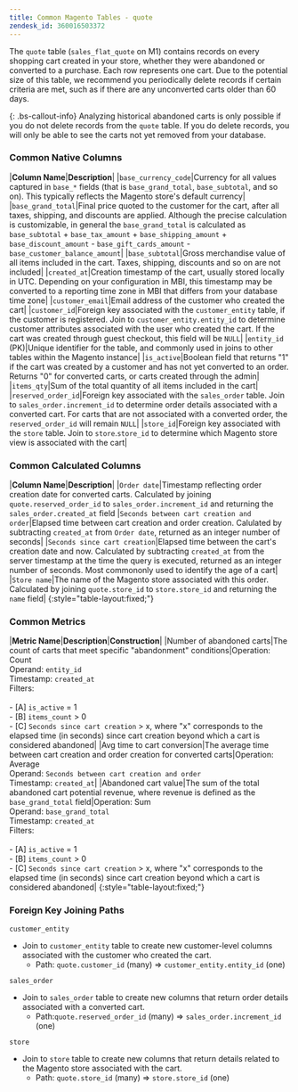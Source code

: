 ```yaml
---
title: Common Magento Tables - quote
zendesk_id: 360016503372
---
```


The `quote` table (`sales_flat_quote` on M1) contains records on every shopping cart created in your store, whether they were abandoned or converted to a purchase. Each row represents one cart. Due to the potential size of this table, we recommend you periodically delete records if certain criteria are met, such as if there are any unconverted carts older than 60 days.

{: .bs-callout-info}
Analyzing historical abandoned carts is only possible if you do not delete records from the `quote` table. If you do delete records, you will only be able to see the carts not yet removed from your database.

### Common Native Columns

|**Column Name**|**Description**|
|`base_currency_code`|Currency for all values captured in `base_*` fields (that is `base_grand_total`, `base_subtotal`, and so on). This typically reflects the Magento store's default currency|
|`base_grand_total`|Final price quoted to the customer for the cart, after all taxes, shipping, and discounts are applied. Although the precise calculation is customizable, in general the `base_grand_total` is calculated as `base_subtotal` + `base_tax_amount` + `base_shipping_amount` + `base_discount_amount` - `base_gift_cards_amount` - `base_customer_balance_amount`|
|`base_subtotal`|Gross merchandise value of all items included in the cart. Taxes, shipping, discounts and so on are not included|
|`created_at`|Creation timestamp of the cart, usually stored locally in UTC. Depending on your configuration in MBI, this timestamp may be converted to a reporting time zone in MBI that differs from your database time zone|
|`customer_email`|Email address of the customer who created the cart|
|`customer_id`|Foreign key associated with the `customer_entity` table, if the customer is registered. Join to `customer_entity.entity_id` to determine customer attributes associated with the user who created the cart. If the cart was created through guest checkout, this field will be `NULL`|
|`entity_id` (PK)|Unique identifier for the table, and commonly used in joins to other tables within the Magento instance|
|`is_active`|Boolean field that returns "1" if the cart was created by a customer and has not yet converted to an order. Returns "0" for converted carts, or carts created through the admin|
|`items_qty`|Sum of the total quantity of all items included in the cart|
|`reserved_order_id`|Foreign key associated with the `sales_order` table. Join to `sales_order.increment_id` to determine order details associated with a converted cart. For carts that are not associated with a converted order, the `reserved_order_id` will remain `NULL`|
|`store_id`|Foreign key associated with the `store` table. Join to `store`.`store_id` to determine which Magento store view is associated with the cart|

### Common Calculated Columns

|**Column Name**|**Description**|
|`Order date`|Timestamp reflecting order creation date for converted carts. Calculated by joining `quote.reserved_order_id` to `sales_order.increment_id` and returning the `sales_order.created_at` field
|`Seconds between cart creation and order`|Elapsed time between cart creation and order creation. Calulated by subtracting `created_at` from `Order date`, returned as an integer number of seconds|
|`Seconds since cart creation`|Elapsed time between the cart's creation date and now. Calculated by subtracting `created_at` from the server timestamp at the time the query is executed, returned as an integer number of seconds. Most commononly used to identify the age of a cart|
|`Store name`|The name of the Magento store associated with this order. Calculated by joining `quote.store_id` to `store.store_id` and returning the `name` field|
{:style="table-layout:fixed;"}

### Common Metrics

|**Metric Name**|**Description**|**Construction**|
|Number of abandoned carts|The count of carts that meet specific "abandonment" conditions|Operation: Count<br/>Operand: `entity_id`<br/>Timestamp: `created_at`<br/>Filters:<br><br>- \[A\] `is_active` = 1<br>- \[B\] `items_count` > 0<br>- \[C\] `Seconds since cart creation` > x, where "x" corresponds to the elapsed time (in seconds) since cart creation beyond which a cart is considered abandoned|
|Avg time to cart conversion|The average time between cart creation and order creation for converted carts|Operation: Average<br>Operand: `Seconds between cart creation and order`<br>Timestamp: `created_at`|
|Abandoned cart value|The sum of the total abandoned cart potential revenue, where revenue is defined as the `base_grand_total` field|Operation: Sum<br>Operand: `base_grand_total`<br>Timestamp: `created_at`<br>Filters:<br><br>- \[A\] `is_active` = 1<br>- \[B\] `items_count` > 0<br>- \[C\] `Seconds since cart creation` > x, where "x" corresponds to the elapsed time (in seconds) since cart creation beyond which a cart is considered abandoned|
{:style="table-layout:fixed;"}

### Foreign Key Joining Paths

`customer_entity`

*  Join to `customer_entity` table to create new customer-level columns associated with the customer who created the cart.
   *  Path: `quote.customer_id` (many) => `customer_entity.entity_id` (one)

`sales_order`

*  Join to `sales_order` table to create new columns that return order details associated with a converted cart.
   *  Path:`quote.reserved_order_id` (many) => `sales_order.increment_id` (one)

`store`

*  Join to `store` table to create new columns that return details related to the Magento store associated with the cart.
   *  Path: `quote.store_id` (many) => `store.store_id` (one)
